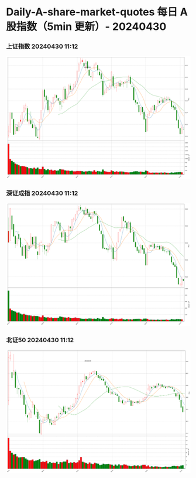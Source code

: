 
# Daily-A-share-market-quotes 每日 A 股指数（5min 更新）- 20240430

### 上证指数 20240430 11:12
![](./fig/2024/4/20240430-sh000001.png)

### 深证成指 20240430 11:12
![](./fig/2024/4/20240430-sz399001.png)

### 北证50 20240430 11:12
![](./fig/2024/4/20240430-bj899050.png)

